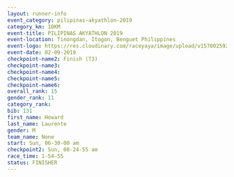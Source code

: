 ```yaml
---
layout: runner-info 
event_category: pilipinas-akyathlon-2019 
category_km: 10KM 
event-title: PILIPINAS AKYATHLON 2019 
event-location: Tinongdan, Itogon, Benguet Philippines 
event-logo: https://res.cloudinary.com/raceyaya/image/upload/v1570025921/logo/akyathlon_jsxiv8.jpg 
event-date: 02-09-2019 
checkpoint-name2: Finish (T3) 
checkpoint-name3: 
checkpoint-name4: 
checkpoint-name5: 
checkpoint-name6: 
overall_rank: 15
gender_rank: 11
category_rank: 
bib: 131
first_name: Howard
last_name: Laurente
gender: M
team_name: None
start: Sun, 06-30-00 am
checkpoint2: Sun, 08-24-55 am
race_time: 1-54-55
status: FINISHER
---
```

